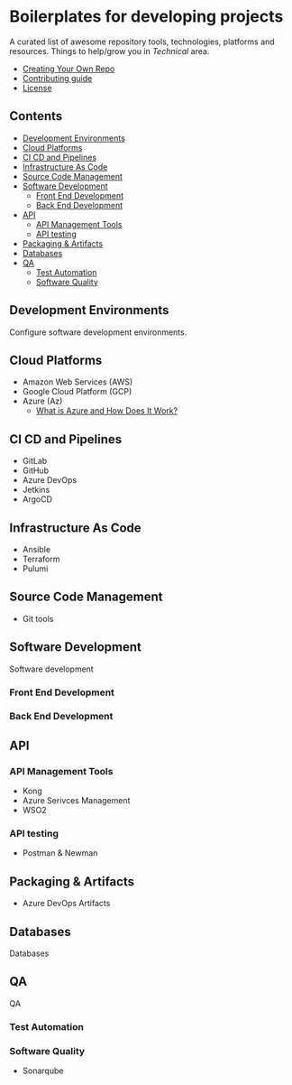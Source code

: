 # Boilerplates for developing projects
A curated list of awesome repository tools, technologies, platforms and resources. Things to help/grow you in *Technical* area.

* [Creating Your Own Repo](CREATE-REPO.md)
* [Contributing guide](CONTRIBUTING.md)
* [License](LICENSE.md)

## Contents

- [Development Environments](#development-environments)
- [Cloud Platforms](#cloud-platforms)
- [CI CD and Pipelines](#ci-cd-and-pipelines)
- [Infrastructure As Code](#infrastructure-as-code)
- [Source Code Management](#source-code-management)
- [Software Development](#software-development)
  * [Front End Development](#front-end-development)
  * [Back End Development](#back-end-development)
- [API](#api)
  * [API Management Tools](#api-management-tools)
  * [API testing](#api-testing)
- [Packaging & Artifacts](#packaging---artifacts)
- [Databases](#databases)
- [QA](#qa)
  * [Test Automation](#test-automation)
  * [Software Quality](#software-quality)

## Development Environments

Configure software development environments.

## Cloud Platforms

- Amazon Web Services (AWS)
- Google Cloud Platform (GCP)
- Azure (Az)
  - [What is Azure and How Does It Work?](https://www.simplilearn.com/tutorials/azure-tutorial/what-is-azure)

## CI CD and Pipelines

- GitLab
- GitHub
- Azure DevOps
- Jetkins
- ArgoCD

## Infrastructure As Code

- Ansible
- Terraform
- Pulumi

## Source Code Management

- Git tools

## Software Development

Software development

### Front End Development

### Back End Development

## API


### API Management Tools

- Kong
- Azure Serivces Management
- WSO2

### API testing

- Postman & Newman

## Packaging & Artifacts

- Azure DevOps Artifacts
  
## Databases

Databases

## QA

QA

### Test Automation

### Software Quality

- Sonarqube